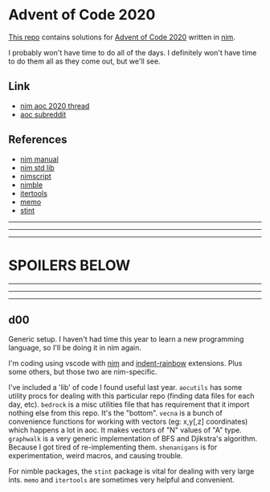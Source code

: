 
# Advent of Code 2020

[This repo](https://github.com/bobgeis/aoc2020) contains solutions for [Advent of Code 2020](https://adventofcode.com/2020) written in [nim](https://nim-lang.org/).

I probably won't have time to do all of the days. I definitely won't have time to do them all as they come out, but we'll see.

## Link

- [nim aoc 2020 thread](https://forum.nim-lang.org/t/7162)
- [aoc subreddit](https://old.reddit.com/r/adventofcode/)

## References

- [nim manual](https://nim-lang.org/docs/manual.html)
- [nim std lib](https://nim-lang.org/docs/lib.html)
- [nimscript](https://nim-lang.org/docs/nimscript.html)
- [nimble](https://nimble.directory/)
- [itertools](https://github.com/narimiran/itertools)
- [memo](https://github.com/andreaferretti/memo)
- [stint](https://github.com/status-im/nim-stint)

___

___

___

# SPOILERS BELOW

___

___

___

## d00

Generic setup. I haven't had time this year to learn a new programming language, so I'll be doing it in nim again.

I'm coding using vscode with [nim](https://marketplace.visualstudio.com/items?itemName=kosz78.nim) and [indent-rainbow](https://marketplace.visualstudio.com/items?itemName=oderwat.indent-rainbow) extensions. Plus some others, but those two are nim-specific.

I've included a 'lib' of code I found useful last year. `aocutils` has some utility procs for dealing with this particular repo (finding data files for each day, etc). `bedrock` is a misc utilities file that has requirement that it import nothing else from this repo. It's the "bottom". `vecna` is a bunch of convenience functions for working with vectors (eg: x,y[,z] coordinates) which happens a lot in aoc. It makes vectors of "N" values of "A" type. `graphwalk` is a very generic implementation of BFS and Djikstra's algorithm. Because I got tired of re-implementing them. `shenanigans` is for experimentation, weird macros, and causing trouble.

For nimble packages, the `stint` package is vital for dealing with very large ints. `memo` and `itertools` are sometimes very helpful and convenient.

<!-- ## d01 -->
<!-- NOT DONE -->


<!-- ## d02 -->
<!-- NOT DONE -->


<!-- ## d03 -->
<!-- NOT DONE -->


<!-- ## d04 -->
<!-- NOT DONE -->


<!-- ## d05 -->
<!-- NOT DONE -->


<!-- ## d06 -->
<!-- NOT DONE -->


<!-- ## d07 -->
<!-- NOT DONE -->


<!-- ## d08 -->
<!-- NOT DONE -->


<!-- ## d09 -->
<!-- NOT DONE -->


<!-- ## d10 -->
<!-- NOT DONE -->


<!-- ## d11 -->
<!-- NOT DONE -->


<!-- ## d12 -->
<!-- NOT DONE -->


<!-- ## d13 -->
<!-- NOT DONE -->


<!-- ## d14 -->
<!-- NOT DONE -->


<!-- ## d15 -->
<!-- NOT DONE -->


<!-- ## d16 -->
<!-- NOT DONE -->


<!-- ## d17 -->
<!-- NOT DONE -->


<!-- ## d18 -->
<!-- NOT DONE -->


<!-- ## d19 -->
<!-- NOT DONE -->


<!-- ## d20 -->
<!-- NOT DONE -->



<!-- ## d21 -->
<!-- NOT DONE -->


<!-- ## d22 -->
<!-- NOT DONE -->


<!-- ## d23 -->
<!-- NOT DONE -->


<!-- ## d24 -->
<!-- NOT DONE -->


<!-- ## d25 -->
<!-- NOT DONE -->

